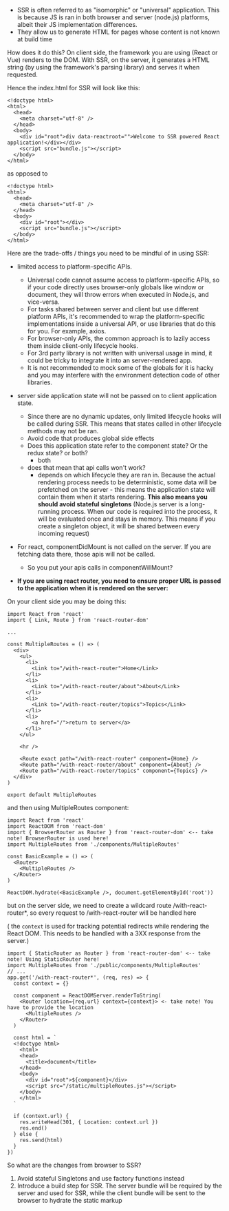 - SSR is often referred to as "isomorphic" or "universal" application. This is because JS is ran in both browser and server (node.js) platforms, albeit their JS implementation differences.
- They allow us to generate HTML for pages whose content is not known at build time

How does it do this?
On client side, the framework you are using (React or Vue) renders to the DOM.
With SSR, on the server, it generates a HTML string (by using the framework's parsing library) and serves it when requested.

Hence the index.html for SSR will look like this:
```
<!doctype html>
<html>
  <head>
    <meta charset="utf-8" />
  </head>
  <body>
    <div id="root">div data-reactroot="">Welcome to SSR powered React application!</div></div>
    <script src="bundle.js"></script>
  </body>
</html>
```

as opposed to 
```
<!doctype html>
<html>
  <head>
    <meta charset="utf-8" />
  </head>
  <body>
    <div id="root"></div>
    <script src="bundle.js"></script>
  </body>
</html>

```

Here are the trade-offs / things you need to be mindful of in using SSR:
- limited access to platform-specific APIs.
	- Universal code cannot assume access to platform-specific APIs, so if your code directly uses browser-only globals like window or document, they will throw errors when executed in Node.js, and vice-versa.
	- For tasks shared between server and client but use different platform APIs, it's recommended to wrap the platform-specific implementations inside a universal API, or use libraries that do this for you. For example, axios.
	- For browser-only APIs, the common approach is to lazily access them inside client-only lifecycle hooks.
	- For 3rd party library is not written with universal usage in mind, it could be tricky to integrate it into an server-rendered app.
	- It is not recommended to mock some of the globals for it is hacky and you may interfere with the environment detection code of other libraries.

- server side application state will not be passed on to client application state.
	- Since there are no dynamic updates, only limited lifecycle hooks will be called during SSR. This means that states called in other lifecycle methods may not be ran.
	- Avoid code that produces global side effects
	- Does this application state refer to the component state? Or the redux state? or both?
		- both
	- does that mean that api calls won't work?
		- depends on which lifecycle they are ran in. Because the actual rendering process needs to be deterministic, some data will be prefetched on the server - this means the application state will contain them when it starts rendering. **This also means you should avoid stateful singletons** (Node.js server is a long-running process. When our code is required into the process, it will be evaluated once and stays in memory. This means if you create a singleton object, it will be shared between every incoming request)

- For react, componentDidMount is not called on the server. If you are fetching data there, those apis will not be called. 
	- So you put your apis calls in componentWillMount?

- **If you are using react router, you need to ensure proper URL is passed to the application when it is rendered on the server:**

On your client side you may be doing this:
```
import React from 'react'
import { Link, Route } from 'react-router-dom'

...

const MultipleRoutes = () => (
  <div>
    <ul>
      <li>
        <Link to="/with-react-router">Home</Link>
      </li>
      <li>
        <Link to="/with-react-router/about">About</Link>
      </li>
      <li>
        <Link to="/with-react-router/topics">Topics</Link>
      </li>
      <li>
        <a href="/">return to server</a>
      </li>
    </ul>

    <hr />

    <Route exact path="/with-react-router" component={Home} />
    <Route path="/with-react-router/about" component={About} />
    <Route path="/with-react-router/topics" component={Topics} />
  </div>
)

export default MultipleRoutes
```

and then using MultipleRoutes component:

```
import React from 'react'
import ReactDOM from 'react-dom'
import { BrowserRouter as Router } from 'react-router-dom' <-- take note! BrowserRouter is used here!
import MultipleRoutes from './components/MultipleRoutes'

const BasicExample = () => (
  <Router>
    <MultipleRoutes />
  </Router>
)

ReactDOM.hydrate(<BasicExample />, document.getElementById('root'))
```

but on the server side, we need to create a wildcard route /with-react-router\*, so every
request to /with-react-router will be handled here

( the ```context``` is used for tracking potential redirects while rendering the React DOM. This needs to be handled with a 3XX response from the server.)

```
import { StaticRouter as Router } from 'react-router-dom' <-- take note! Using StaticRouter here!
import MultipleRoutes from './public/components/MultipleRoutes'
// ...
app.get('/with-react-router*', (req, res) => {
  const context = {}

  const component = ReactDOMServer.renderToString(
    <Router location={req.url} context={context}> <- take note! You have to provide the location
      <MultipleRoutes />
    </Router>
  )

  const html = `
  <!doctype html>
    <html>
    <head>
      <title>document</title>
    </head>
    <body>
      <div id="root">${component}</div>
      <script src="/static/multipleRoutes.js"></script>
    </body>
    </html>
  `

  if (context.url) {
    res.writeHead(301, { Location: context.url })
    res.end()
  } else {
    res.send(html)
  }
})
```

So what are the changes from browser to SSR?
1. Avoid stateful Singletons and use factory functions instead
2. Introduce a build step for SSR. The server bundle will be required by the server and used for SSR, while the client bundle will be sent to the browser to hydrate the static markup
